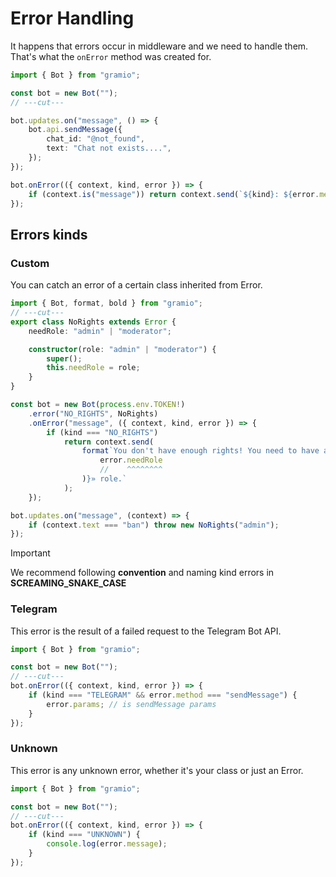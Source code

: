 # Error Handling

It happens that errors occur in middleware and we need to handle them.
That's what the `onError` method was created for.

```ts twoslash
import { Bot } from "gramio";

const bot = new Bot("");
// ---cut---

bot.updates.on("message", () => {
    bot.api.sendMessage({
        chat_id: "@not_found",
        text: "Chat not exists....",
    });
});

bot.onError(({ context, kind, error }) => {
    if (context.is("message")) return context.send(`${kind}: ${error.message}`);
});
```

## Errors kinds

### Custom

You can catch an error of a certain class inherited from Error.

```ts twoslash
import { Bot, format, bold } from "gramio";
// ---cut---
export class NoRights extends Error {
    needRole: "admin" | "moderator";

    constructor(role: "admin" | "moderator") {
        super();
        this.needRole = role;
    }
}

const bot = new Bot(process.env.TOKEN!)
    .error("NO_RIGHTS", NoRights)
    .onError("message", ({ context, kind, error }) => {
        if (kind === "NO_RIGHTS")
            return context.send(
                format`You don't have enough rights! You need to have an «${bold(
                    error.needRole
                    //    ^^^^^^^^
                )}» role.`
            );
    });

bot.updates.on("message", (context) => {
    if (context.text === "ban") throw new NoRights("admin");
});
```

> [!IMPORTANT]
> We recommend following **convention** and naming kind errors in **SCREAMING_SNAKE_CASE**

### Telegram

This error is the result of a failed request to the Telegram Bot API.

```ts twoslash
import { Bot } from "gramio";

const bot = new Bot("");
// ---cut---
bot.onError(({ context, kind, error }) => {
    if (kind === "TELEGRAM" && error.method === "sendMessage") {
        error.params; // is sendMessage params
    }
});
```

### Unknown

This error is any unknown error, whether it's your class or just an Error.

```ts twoslash
import { Bot } from "gramio";

const bot = new Bot("");
// ---cut---
bot.onError(({ context, kind, error }) => {
    if (kind === "UNKNOWN") {
        console.log(error.message);
    }
});
```
